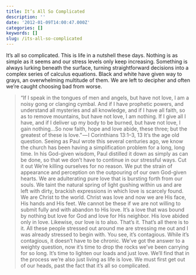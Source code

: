```yaml
---
title: It’s All So Complicated
description: ''
date: '2012-01-09T14:00:47.000Z'
categories: []
keywords: []
slug: /its-all-so-complicated
---
```

It’s all so complicated. This is life in a nutshell these days. Nothing is as simple as it seems and our stress levels only keep increasing. Something is always lurking beneath the surface, turning straightforward decisions into a complex series of calculus equations. Black and white have given way to grays, an overwhelming multitude of them. We are left to decipher and often we’re caught choosing bad from worse.
> “If I speak in the tongues of men and angels, but have not love, I am a noisy gong or clanging cymbal. And if I have prophetic powers, and understand all mysteries and all knowledge, and if I have all faith, so as to remove mountains, but have not love, I am nothing. If I give all I have, and if I deliver up my body to be burned, but have not love, I gain nothing…So now faith, hope and love abide, these three; but the greatest of these is love.” — I Corinthians 13:1–3, 13
It’s the age old question. Seeing as Paul wrote this several centuries ago, we know the church has been having a simplification problem for a long, long time. In his God-given wisdom, Paul distilled it down as simply as can be done, so that we don’t have to continue in our stressful ways.
Cut it out We’re killing ourselves for no reason. We put the strain of appearance and perception on the outpouring of our own God-given hearts. We are adulterating pure love that is bursting forth from our souls. We taint the natural spring of light gushing within us and are left with dirty, brackish expressions in which love is scarcely found.
We are Christ to the world. Christ was love and now we are His face, His hands and His feet. We cannot be these if we are not willing to submit fully and with abandon to His love. It’s a love that was bound by nothing but love for God and love for His neighbor. His love abided only in love. Likewise, our love is to also.
That’s it. That’s all there is to it. All these people stressed out around me are stressing me out and I was already stressed to begin with. You see, it’s contagious. While it’s contagious, it doesn’t have to be chronic. We’ve got the answer to a weighty question, now it’s time to drop the rocks we’ve been carrying for so long. It’s time to lighten our loads and just love. We’ll find that in the process we’re also just living as life is love. We must first get out of our heads, past the fact that it’s all so complicated.
